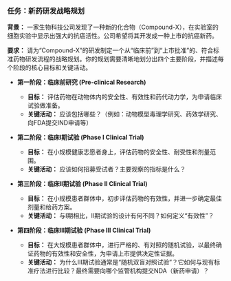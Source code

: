 ### 任务：新药研发战略规划

**背景：**
一家生物科技公司发现了一种新的化合物（Compound-X），在实验室的细胞实验中显示出强大的抗癌活性。公司希望将其开发成一种上市的抗癌新药。

**要求：**
请为“Compound-X”的研发制定一个从“临床前”到“上市批准”的、符合标准药物研发流程的战略规划。你的规划需要清晰地划分出四个主要阶段，并描述每个阶段的核心目标和关键活动。

*   **第一阶段：临床前研究 (Pre-clinical Research)**
    *   **目标：** 评估药物在动物体内的安全性、有效性和药代动力学，为申请临床试验做准备。
    *   **关键活动：** 应该包括哪些？（例如：动物模型毒理学研究、药效学研究、向FDA提交IND申请等）

*   **第二阶段：临床I期试验 (Phase I Clinical Trial)**
    *   **目标：** 在小规模健康志愿者身上，评估药物的安全性、耐受性和剂量范围。
    *   **关键活动：** 应该如何招募受试者？主要观察的指标是什么？

*   **第三阶段：临床II期试验 (Phase II Clinical Trial)**
    *   **目标：** 在小规模患者群体中，初步评估药物的有效性，并进一步确定最佳剂量和给药方案。
    *   **关键活动：** 与I期相比，II期试验的设计有何不同？如何定义“有效性”？

*   **第四阶段：临床III期试验 (Phase III Clinical Trial)**
    *   **目标：** 在大规模患者群体中，进行严格的、有对照的随机试验，以最终确证药物的有效性和安全性，为申请上市提供决定性证据。
    *   **关键活动：** 为什么III期试验通常是“随机双盲对照试验”？它如何与现有标准疗法进行比较？最终需要向哪个监管机构提交NDA（新药申请）？